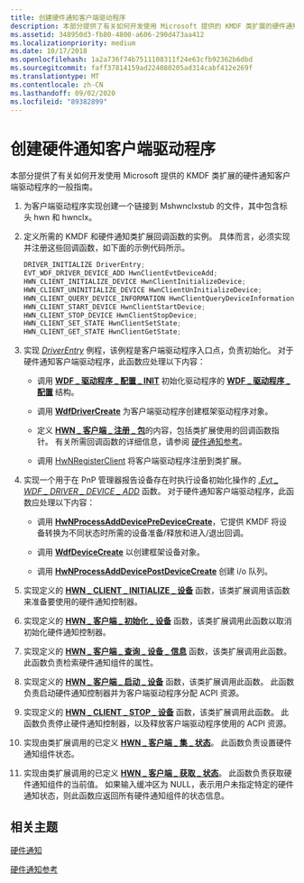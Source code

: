 ```yaml
---
title: 创建硬件通知客户端驱动程序
description: 本部分提供了有关如何开发使用 Microsoft 提供的 KMDF 类扩展的硬件通知客户端驱动程序的一般指南。
ms.assetid: 348950d3-fb80-4800-a606-290d473aa412
ms.localizationpriority: medium
ms.date: 10/17/2018
ms.openlocfilehash: 1a2a736f74b7511108311f24e63cfb92362b6dbd
ms.sourcegitcommit: faff37814159ad224080205ad314cabf412e269f
ms.translationtype: MT
ms.contentlocale: zh-CN
ms.lasthandoff: 09/02/2020
ms.locfileid: "89382899"
---
```

# <a name="create-a-hardware-notification-client-driver"></a>创建硬件通知客户端驱动程序


本部分提供了有关如何开发使用 Microsoft 提供的 KMDF 类扩展的硬件通知客户端驱动程序的一般指南。

1.  为客户端驱动程序实现创建一个链接到 Mshwnclxstub 的文件，其中包含标头 hwn 和 hwnclx。

2.  定义所需的 KMDF 和硬件通知类扩展回调函数的实例。 具体而言，必须实现并注册这些回调函数，如下面的示例代码所示。

    ```cpp
    DRIVER_INITIALIZE DriverEntry;
    EVT_WDF_DRIVER_DEVICE_ADD HwnClientEvtDeviceAdd;
    HWN_CLIENT_INITIALIZE_DEVICE HwnClientInitializeDevice;
    HWN_CLIENT_UNINITIALIZE_DEVICE HwnClientUnInitializeDevice;
    HWN_CLIENT_QUERY_DEVICE_INFORMATION HwnClientQueryDeviceInformation;
    HWN_CLIENT_START_DEVICE HwnClientStartDevice;
    HWN_CLIENT_STOP_DEVICE HwnClientStopDevice;
    HWN_CLIENT_SET_STATE HwnClientSetState;
    HWN_CLIENT_GET_STATE HwnClientGetState;
    ```

3.  实现 [*DriverEntry*](/windows-hardware/drivers/ddi/wdm/nc-wdm-driver_initialize) 例程，该例程是客户端驱动程序入口点，负责初始化。 对于硬件通知客户端驱动程序，此函数应处理以下内容：

    -   调用 [**WDF \_ 驱动程序 \_ 配置 \_ INIT**](/windows-hardware/drivers/ddi/wdfdriver/nf-wdfdriver-wdf_driver_config_init) 初始化驱动程序的 [**WDF \_ 驱动程序 \_ 配置**](/windows-hardware/drivers/ddi/wdfdriver/ns-wdfdriver-_wdf_driver_config) 结构。

    -   调用 [**WdfDriverCreate**](/windows-hardware/drivers/ddi/wdfdriver/nf-wdfdriver-wdfdrivercreate) 为客户端驱动程序创建框架驱动程序对象。

    -   定义 [**HWN \_ 客户端 \_ 注册 \_ 包**](/windows-hardware/drivers/ddi/hwnclx/ns-hwnclx-_hwn_client_registration_packet)的内容，包括类扩展使用的回调函数指针。 有关所需回调函数的详细信息，请参阅 [硬件通知参考](/windows-hardware/drivers/ddi/index)。

    -   调用 [HwNRegisterClient](/windows-hardware/drivers/ddi/hwnclx/nf-hwnclx-hwnregisterclient) 将客户端驱动程序注册到类扩展。

4.  实现一个用于在 PnP 管理器报告设备存在时执行设备初始化操作的 [*.Evt \_ WDF \_ DRIVER \_ DEVICE \_ ADD*](/windows-hardware/drivers/ddi/wdfdriver/nc-wdfdriver-evt_wdf_driver_device_add) 函数。 对于硬件通知客户端驱动程序，此函数应处理以下内容：

    -   调用 [**HwNProcessAddDevicePreDeviceCreate**](/windows-hardware/drivers/ddi/hwnclx/nf-hwnclx-hwnprocessadddevicepredevicecreate)，它提供 KMDF 将设备转换为不同状态时所需的设备准备/释放和进入/退出回调。

    -   调用 [**WdfDeviceCreate**](/windows-hardware/drivers/ddi/wdfdevice/nf-wdfdevice-wdfdevicecreate) 以创建框架设备对象。

    -   调用 [**HwNProcessAddDevicePostDeviceCreate**](/windows-hardware/drivers/ddi/hwnclx/nf-hwnclx-hwnprocessadddevicepostdevicecreate) 创建 i/o 队列。

5.  实现定义的 [**HWN \_ CLIENT \_ INITIALIZE \_ 设备**](/windows-hardware/drivers/ddi/hwnclx/nc-hwnclx-hwn_client_initialize_device) 函数，该类扩展调用该函数来准备要使用的硬件通知控制器。

6.  实现定义的 [**HWN \_ 客户端 \_ 初始化 \_ 设备**](/windows-hardware/drivers/ddi/hwnclx/nc-hwnclx-hwn_client_uninitialize_device) 函数，该类扩展调用此函数以取消初始化硬件通知控制器。

7.  实现定义的 [**HWN \_ 客户端 \_ 查询 \_ 设备 \_ 信息**](/windows-hardware/drivers/ddi/hwnclx/nc-hwnclx-hwn_client_query_device_information) 函数，该类扩展调用此函数。 此函数负责检索硬件通知组件的属性。

8.  实现定义的 [**HWN \_ 客户端 \_ 启动 \_ 设备**](/windows-hardware/drivers/ddi/hwnclx/nc-hwnclx-hwn_client_start_device) 函数，该类扩展调用此函数。 此函数负责启动硬件通知控制器并为客户端驱动程序分配 ACPI 资源。

9.  实现定义的 [**HWN \_ CLIENT \_ STOP \_ 设备**](/windows-hardware/drivers/ddi/hwnclx/nc-hwnclx-hwn_client_stop_device) 函数，该类扩展调用此函数。 此函数负责停止硬件通知控制器，以及释放客户端驱动程序使用的 ACPI 资源。

10. 实现由类扩展调用的已定义 [**HWN \_ 客户端 \_ 集 \_ 状态**](/windows-hardware/drivers/ddi/hwnclx/nc-hwnclx-hwn_client_set_state)。 此函数负责设置硬件通知组件状态。

11. 实现由类扩展调用的已定义 [**HWN \_ 客户端 \_ 获取 \_ 状态**](/windows-hardware/drivers/ddi/hwnclx/nc-hwnclx-hwn_client_get_state)。 此函数负责获取硬件通知组件的当前值。 如果输入缓冲区为 NULL，表示用户未指定特定的硬件通知状态，则此函数应返回所有硬件通知组件的状态信息。

## <a name="span-idrelated_topicsspanrelated-topics"></a><span id="related_topics"></span>相关主题
[硬件通知](hardware-notifications-support.md)

[硬件通知参考](/windows-hardware/drivers/ddi/index)
